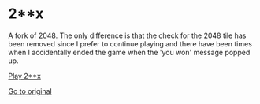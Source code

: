 # 2**x

A fork of [2048](https://github.com/gabrielecirulli/2048). The only difference is that the check for the 2048 tile has been removed since I prefer to continue playing and there have been times when I accidentally ended the game when the 'you won' message popped up.

[Play 2**x](http://dschmaryl.github.io/2048/)

[Go to original](http://github.com/gabrielecirulli/2048/)
